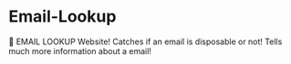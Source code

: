 # Email-Lookup
📧 EMAIL LOOKUP Website! Catches if an email is disposable or not! Tells much more information about a email!
